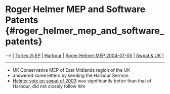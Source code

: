 # Roger Helmer MEP and Software Patents {#roger_helmer_mep_and_software_patents}

\--\> \[ [ Tories @ EP](ElectUkCons0405En "wikilink") \| [
Harbour](SwpatmharbourEn "wikilink") \| [ Roger Helmer MEP
2004-07-05](Helmer040705En "wikilink") \| [ Swpat &
UK](SwpatukEn "wikilink") \]

------------------------------------------------------------------------

-   UK Conservative MEP of East Midlands region of the UK
-   answered some letters by sending the Harbour Sermon
-   [Helmer vote on swpat of
    2003](http://beauprez.net/softpat/lobbybase/mepsummary.php?name=Helmer "wikilink")
    was significantly better than that of Harbour, did not closely
    follow him

